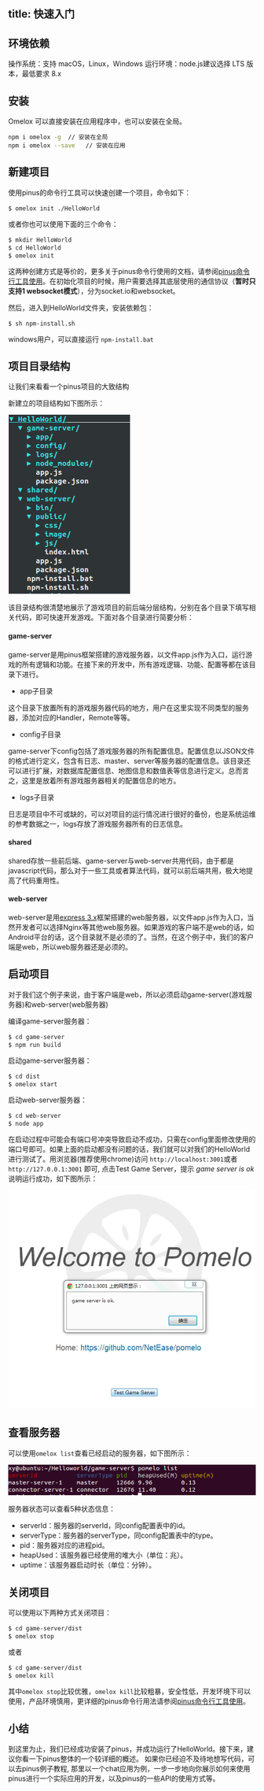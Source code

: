title: 快速入门
---

## 环境依赖

操作系统：支持 macOS，Linux，Windows
运行环境：node.js建议选择 LTS 版本，最低要求 8.x 

## 安装

Omelox 可以直接安装在应用程序中，也可以安装在全局。

```sh
npm i omelox -g  // 安装在全局
npm i omelox --save   // 安装在应用
```

## 新建项目

使用pinus的命令行工具可以快速创建一个项目，命令如下：

    $ omelox init ./HelloWorld

或者你也可以使用下面的三个命令：

    $ mkdir HelloWorld
    $ cd HelloWorld
    $ omelox init

这两种创建方式是等价的，更多关于pinus命令行使用的文档，请参阅[pinus命令行工具使用](pinus命令行工具使用)。在初始化项目的时候，用户需要选择其底层使用的通信协议（**暂时只支持1 websocket模式**），分为socket.io和websocket。

然后，进入到HelloWorld文件夹，安装依赖包：

    $ sh npm-install.sh

windows用户，可以直接运行 `npm-install.bat`

## 项目目录结构

让我们来看看一个pinus项目的大致结构

新建立的项目结构如下图所示：

![项目目录结构](images/HelloWorldFolder.png)

该目录结构很清楚地展示了游戏项目的前后端分层结构，分别在各个目录下填写相关代码，即可快速开发游戏。下面对各个目录进行简要分析：

#### game-server
game-server是用pinus框架搭建的游戏服务器，以文件app.js作为入口，运行游戏的所有逻辑和功能。在接下来的开发中，所有游戏逻辑、功能、配置等都在该目录下进行。

* app子目录

这个目录下放置所有的游戏服务器代码的地方，用户在这里实现不同类型的服务器，添加对应的Handler，Remote等等。


* config子目录

game-server下config包括了游戏服务器的所有配置信息。配置信息以JSON文件的格式进行定义，包含有日志、master、server等服务器的配置信息。该目录还可以进行扩展，对数据库配置信息、地图信息和数值表等信息进行定义。总而言之，这里是放着所有游戏服务器相关的配置信息的地方。

* logs子目录

日志是项目中不可或缺的，可以对项目的运行情况进行很好的备份，也是系统运维的参考数据之一，logs存放了游戏服务器所有的日志信息。

#### shared

shared存放一些前后端、game-server与web-server共用代码，由于都是javascript代码，那么对于一些工具或者算法代码，就可以前后端共用，极大地提高了代码重用性。

#### web-server

web-server是用[express 3.x](http://expressjs.com)框架搭建的web服务器，以文件app.js作为入口，当然开发者可以选择Nginx等其他web服务器。如果游戏的客户端不是web的话，如Android平台的话，这个目录就不是必须的了。当然，在这个例子中，我们的客户端是web，所以web服务器还是必须的。

## 启动项目

对于我们这个例子来说，由于客户端是web，所以必须启动game-server(游戏服务器)和web-server(web服务器)

编译game-server服务器：

    $ cd game-server
    $ npm run build

启动game-server服务器：

    $ cd dist
    $ omelox start

启动web-server服务器：

    $ cd web-server
    $ node app 


在启动过程中可能会有端口号冲突导致启动不成功，只需在config里面修改使用的端口号即可。如果上面的启动都没有问题的话，我们就可以对我们的HelloWorld进行测试了。用浏览器(推荐使用chrome)访问 `http://localhost:3001`或者 `http://127.0.0.1:3001` 即可, 点击Test Game Server，提示 *game server is ok* 说明运行成功，如下图所示：

![test](images/helloworld_test_snapshot.png)

## 查看服务器

可以使用`omelox list`查看已经启动的服务器，如下图所示：

![test](images/list_snapshot.png) 

服务器状态可以查看5种状态信息：

* serverId：服务器的serverId，同config配置表中的id。
* serverType：服务器的serverType，同config配置表中的type。
* pid：服务器对应的进程pid。
* heapUsed：该服务器已经使用的堆大小（单位：兆）。
* uptime：该服务器启动时长（单位：分钟）。

## 关闭项目

可以使用以下两种方式关闭项目：

    $ cd game-server/dist
    $ omelox stop

或者

    $ cd game-server/dist
    $ omelox kill

其中`omelox stop`比较优雅，`omelox kill`比较粗暴，安全性低，开发环境下可以使用，产品环境慎用，更详细的pinus命令行用法请参阅[pinus命令行工具使用](pinus命令行工具使用)。

## 小结

到这里为止，我们已经成功安装了pinus，并成功运行了HelloWorld。接下来，建议你看一下pinus整体的一个较详细的概述。
如果你已经迫不及待地想写代码，可以去pinus例子教程, 那里以一个chat应用为例，一步一步地向你展示如何来使用pinus进行一个实际应用的开发，以及pinus的一些API的使用方式等。

